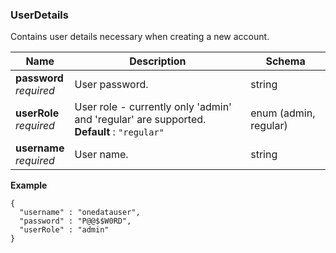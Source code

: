 
<a name="userdetails"></a>
### UserDetails
Contains user details necessary when creating a new account.


|Name|Description|Schema|
|---|---|---|
|**password**  <br>*required*|User password.|string|
|**userRole**  <br>*required*|User role - currently only 'admin' and 'regular' are supported.  <br>**Default** : `"regular"`|enum (admin, regular)|
|**username**  <br>*required*|User name.|string|

**Example**
```
{
  "username" : "onedatauser",
  "password" : "P@@$$W0RD",
  "userRole" : "admin"
}
```



